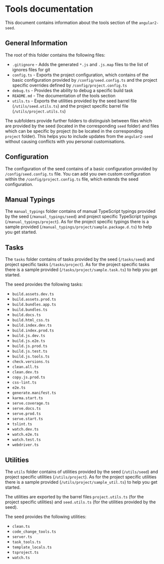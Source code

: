 # Tools documentation

This document contains information about the tools section of the `angular2-seed`.

## General Information

The root of this folder contains the following files:

* `.gitignore` - Adds the generated `*.js` and `.js.map` files to the list of ignores files for git
* `config.ts` - Exports the project configuration, which contains of the basic configuration provided by `/config/seed.config.ts` and the project specific overrides defined by `/config/project.config.ts`
* `debug.ts` - Provides the ability to debug a specific build task
* `README.md` - The documentation of the tools section
* `utils.ts` - Exports the utilities provided by the seed barrel file (`/utils/seed.utils.ts`) and the project specific barrel file (`/utils/project.utils.ts`) 

The subfolders provide further folders to distinguish between files which are provided by the seed (located in the corresponding `seed` folder) and files which can be specific by project (to be located in the corresponding `project` folder). This helps you to include updates from the `angular2-seed` without causing conflicts with you personal customisations.

## Configuration

The configuration of the seed contains of a basic configuration provided by `/config/seed.config.ts` file. You can add you own custom configuration within the `/config/project.config.ts` file, which extends the seed configuration.

## Manual Typings

The `manual_typings` folder contains of manual TypeScript typings provided by the seed (`/manual_typings/seed`) and project specific TypeScript typings (`/manual_typings/project`). As for the project specific typings there is a sample provided (`/manual_typings/project/sample.package.d.ts`) to help you get started.

## Tasks

The `tasks` folder contains of tasks provided by the seed (`/tasks/seed`) and project specific tasks (`/tasks/project`). As for the project specific tasks there is a sample provided (`/tasks/project/sample.task.ts`) to help you get started.

The seed provides the following tasks:
* `build.assets.dev.ts`
* `build.assets.prod.ts`
* `build.bundles.app.ts`
* `build.bundles.ts`
* `build.docs.ts`
* `build.html_css.ts`
* `build.index.dev.ts`
* `build.index.prod.ts`
* `build.js.dev.ts`
* `build.js.e2e.ts`
* `build.js.prod.ts`
* `build.js.test.ts`
* `build.js.tools.ts`
* `check.versions.ts`
* `clean.all.ts`
* `clean.dev.ts`
* `copy.js.prod.ts`
* `css-lint.ts`
* `e2e.ts`
* `generate.manifest.ts`
* `karma.start.ts`
* `serve.coverage.ts`
* `serve.docs.ts`
* `serve.prod.ts`
* `serve.start.ts`
* `tslint.ts`
* `watch.dev.ts`
* `watch.e2e.ts`
* `watch.test.ts`
* `webdriver.ts`

## Utilities

The `utils` folder contains of utilities provided by the seed (`/utils/seed`) and project specific utilities (`/utils/project`). As for the project specific utilities there is a sample provided (`/utils/project/sample_util.ts`) to help you get started.

The utilities are exported by the barrel files `project.utils.ts` (for the project specific utilities) and `seed.utils.ts` (for the utilities provided by the seed).

The seed provides the following utilities:
* `clean.ts`
* `code_change_tools.ts`
* `server.ts`
* `task_tools.ts`
* `template_locals.ts`
* `tsproject.ts`
* `watch.ts`